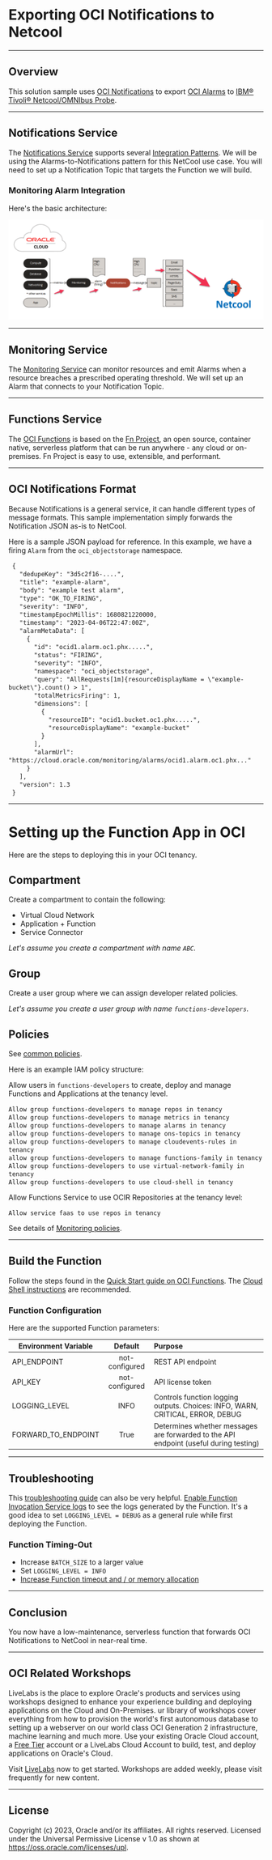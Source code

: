 # Exporting OCI Notifications to Netcool

---

## Overview

This solution sample 
uses [OCI Notifications](https://docs.oracle.com/en-us/iaas/Content/Notification/home.htm) 
to export [OCI Alarms](https://docs.oracle.com/en-us/iaas/Content/Monitoring/Concepts/monitoringoverview.htm) 
to [IBM® Tivoli® Netcool/OMNIbus Probe](https://www.ibm.com/docs/en/SSSHTQ_int/pdf/messbuspr-pdf.pdf). 



---
## Notifications Service
The [Notifications Service](https://docs.oracle.com/en-us/iaas/Content/Notification/Concepts/notificationoverview.htm) 
supports several 
[Integration Patterns](https://docs.oracle.com/en-us/iaas/Content/Notification/Concepts/notificationoverview.htm#Flow__alarms).  We will be using the Alarms-to-Notifications pattern for this NetCool use case.
You will need to set up a Notification Topic that targets the Function we will build.  


### Monitoring Alarm Integration

Here's the basic architecture:

![](images/architecture.png)

---
## Monitoring Service

The [Monitoring Service](https://docs.oracle.com/en-us/iaas/Content/Monitoring/Concepts/monitoringoverview.htm) can
monitor resources and emit Alarms when a resource breaches a prescribed operating threshold.  We will set up an Alarm that connects to your Notification Topic.

---
## Functions Service

The [OCI Functions](http://docs.oracle.com/en-us/iaas/Content/Functions/Concepts/functionsoverview.htm) is 
based on the [Fn Project](https://fnproject.io/), an open source, container 
native, serverless platform that can be run anywhere - any cloud or on-premises. Fn Project 
is easy to use, extensible, and performant.

---
## OCI Notifications Format

Because Notifications is a general service, it can handle different types of message formats.  This
sample implementation simply forwards the Notification JSON as-is to NetCool. 

Here is a sample JSON payload for reference.  In this example, we have a firing `Alarm` from the `oci_objectstorage` namespace.

     {
       "dedupeKey": "3d5c2f16-....",
       "title": "example-alarm",
       "body": "example test alarm",
       "type": "OK_TO_FIRING",
       "severity": "INFO",
       "timestampEpochMillis": 1680821220000,
       "timestamp": "2023-04-06T22:47:00Z",
       "alarmMetaData": [
         {
           "id": "ocid1.alarm.oc1.phx.....",
           "status": "FIRING",
           "severity": "INFO",
           "namespace": "oci_objectstorage",
           "query": "AllRequests[1m]{resourceDisplayName = \"example-bucket\"}.count() > 1",
           "totalMetricsFiring": 1,
           "dimensions": [
             {
               "resourceID": "ocid1.bucket.oc1.phx.....",
               "resourceDisplayName": "example-bucket"
             }
           ],
           "alarmUrl": "https://cloud.oracle.com/monitoring/alarms/ocid1.alarm.oc1.phx..."
         }
       ],
       "version": 1.3
     }


---
# Setting up the Function App in OCI

Here are the steps to deploying this in your OCI tenancy.

## Compartment

Create a compartment to contain the following:

- Virtual Cloud Network
- Application + Function
- Service Connector

_Let's assume you create a compartment with name `ABC`._

## Group

Create a user group where we can assign developer related policies.   

_Let's assume you create a user group with name `functions-developers`._

## Policies

See [common policies](https://docs.oracle.com/en-us/iaas/Content/Identity/Concepts/commonpolicies.htm).

Here is an example IAM policy structure:

Allow users in `functions-developers` to create, deploy and manage Functions and Applications at the tenancy level.

    Allow group functions-developers to manage repos in tenancy
    Allow group functions-developers to manage metrics in tenancy
    Allow group functions-developers to manage alarms in tenancy
    allow group functions-developers to manage ons-topics in tenancy
    allow group functions-developers to manage cloudevents-rules in tenancy
    allow group functions-developers to manage functions-family in tenancy
    Allow group functions-developers to use virtual-network-family in tenancy
    Allow group functions-developers to use cloud-shell in tenancy

Allow Functions Service to use OCIR Repositories at the tenancy level:

    Allow service faas to use repos in tenancy 

See details of [Monitoring policies](https://docs.oracle.com/en-us/iaas/Content/Identity/policyreference/monitoringpolicyreference.htm#Details_for_Monitoring).

---
## Build the Function

Follow the steps found in the [Quick Start guide on OCI Functions](http://docs.oracle.com/en-us/iaas/Content/Functions/Tasks/functionsquickstartguidestop.htm).
The [Cloud Shell instructions](https://docs.oracle.com/en-us/iaas/Content/Functions/Tasks/functionsquickstartcloudshell.htm#functionsquickstart_cloudshell) are recommended.

### Function Configuration

Here are the supported Function parameters:

| Environment Variable | Default           | Purpose                                                                               |
|----------------------|:-------------:|:--------------------------------------------------------------------------------------|
| API_ENDPOINT         | not-configured | REST API endpoint                                                                     |
| API_KEY              | not-configured      | API license token                                                                     |
| LOGGING_LEVEL        | INFO     | Controls function logging outputs.  Choices: INFO, WARN, CRITICAL, ERROR, DEBUG       |
| FORWARD_TO_ENDPOINT  | True      | Determines whether messages are forwarded to the API endpoint (useful during testing) |


---
## Troubleshooting

This [troubleshooting guide](https://docs.public.oneportal.content.oci.oraclecloud.com/en-us/iaas/Content/Functions/Tasks/functionstroubleshooting.htm) can also be very helpful.
[Enable Function Invocation Service logs](https://docs.oracle.com/en-us/iaas/Content/Functions/Tasks/functionsexportingfunctionlogfiles.htm) to see the logs generated by the Function.
It's a good idea to set `LOGGING_LEVEL = DEBUG` as a general rule while first deploying the Function.  


### Function Timing-Out

* Increase `BATCH_SIZE` to a larger value
* Set `LOGGING_LEVEL = INFO`
* [Increase Function timeout and / or memory allocation](https://docs.oracle.com/en-us/iaas/Content/Functions/Tasks/functionscustomizing.htm)


---
## Conclusion

You now have a low-maintenance, serverless function that forwards OCI Notifications to NetCool in
near-real time.

---
## **OCI** Related Workshops

LiveLabs is the place to explore Oracle's products and services using workshops designed to 
enhance your experience building and deploying applications on the Cloud and On-Premises.
ur library of workshops cover everything from how to provision the world's first autonomous 
database to setting up a webserver on our world class OCI Generation 2 infrastructure, 
machine learning and much more.  Use your existing Oracle Cloud account, 
a [Free Tier](https://www.oracle.com/cloud/free/) account or a LiveLabs Cloud Account to build, test, 
and deploy applications on Oracle's Cloud.

Visit [LiveLabs](http://bit.ly/golivelabs) now to get started.  Workshops are added weekly, please visit frequently for new content.

---
## License
Copyright (c) 2023, Oracle and/or its affiliates. All rights reserved.
Licensed under the Universal Permissive License v 1.0 as shown at https://oss.oracle.com/licenses/upl.
